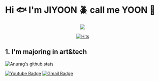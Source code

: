 
# Hi :fish: I'm JIYOON :beetle: call me YOON :tropical_fish:

<div align=center>

<img src = "https://drive.google.com/file/d/1-MchIOI-uN6VADCxm4gJ_2D4xmQ8D78D/view?usp=drive_link">

[![Hits](https://hits.seeyoufarm.com/api/count/incr/badge.svg?url=https%3A%2F%2Fgithub.com%2Fzzsza)](https://hits.seeyoufarm.com) 

</div>

## 1. I'm majoring in art&tech


  </div>

   [![Anurag's github stats](https://github-readme-stats.vercel.app/api?username=username)](https://github.com/bjy6735/github-readme-stats)
	
  [![Youtube Badge](https://img.shields.io/badge/Youtube-ff0000?style=flat-square&logo=youtube&link=https://www.youtube.com/@foe-xx6yx)](https://www.youtube.com/@foe-xx6yx) [![Gmail Badge](https://img.shields.io/badge/Gmail-d14836?style=flat-square&logo=Gmail&logoColor=white&link=mailto:jiyoon6735@gmail.com)](jiyoon6735@gmail.com)
